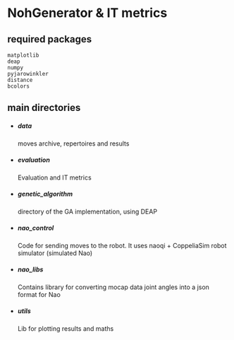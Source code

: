 # NohGenerator & IT metrics

## required packages

    matplotlib
    deap
    numpy
    pyjarowinkler
    distance
    bcolors

## main directories

- ##### data
    moves archive, repertoires and results
    
- ##### evaluation
    Evaluation and IT metrics
    
- ##### genetic_algorithm
    directory of the GA implementation, using DEAP

- ##### nao_control
    Code for sending moves to the robot. It uses naoqi + CoppeliaSim robot simulator (simulated Nao)

- ##### nao_libs
    Contains library for converting mocap data joint angles into a json format for Nao

- ##### utils
    Lib for plotting results and maths
